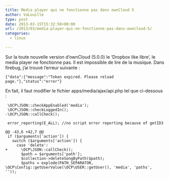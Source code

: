 ```yaml
---
title: Media player qui ne fonctionne pas dans ownCloud 5
author: VaLouille
type: post
date: 2013-03-15T15:32:50+00:00
url: /2013/03/media-player-qui-ne-fonctionne-pas-dans-owncloud-5/
categories:
  - linux

---
```

Sur la toute nouvelle version d&rsquo;ownCloud (5.0.0) le &lsquo;Dropbox like libre&rsquo;, le media player ne fonctionne pas. Il est impossible de lire de la musique. Dans firebug, j&rsquo;ai trouvé l&rsquo;erreur suivante :

```
{"data":{"message":"Token expired. Please reload page."},"status":"error"}
```

En fait, il faut modifier le fichier apps/media/ajax/api.php tel que ci-dessous :

```
 \OCP\JSON::checkAppEnabled('media');
 \OCP\JSON::checkLoggedIn();
-\OCP\JSON::callCheck();
 
 error_reporting(E_ALL); //no script error reporting because of getID3
 
@@ -43,6 +42,7 @@
 if ($arguments['action']) {
   switch ($arguments['action']) {
     case 'delete':
+      \OCP\JSON::callCheck();
       $path = $arguments['path'];
       $collection->deleteSongByPath($path);
       $paths = explode(PATH_SEPARATOR, \OCP\Config::getUserValue(\OCP\USER::getUser(), 'media', 'paths', ''));
```
